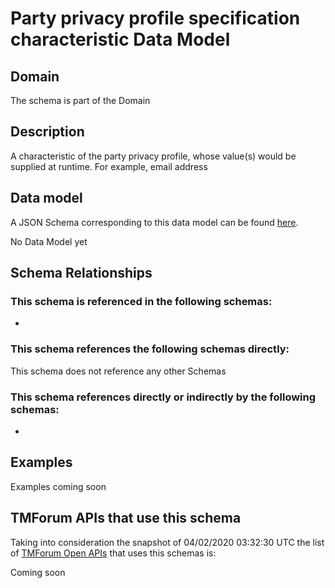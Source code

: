 # Party privacy profile specification characteristic Data Model

## Domain

The  schema is part of the  Domain

## Description

A characteristic of the party privacy profile, whose value(s) would be supplied at runtime. For example, email address

## Data model

A JSON Schema corresponding to this data model can be found
[here](https://github.com/tmforum-rand/schemas/blob/candidates/EngagedParty/PartyPrivacyProfileSpecificationCharacteristic.schema.json).

No Data Model yet

## Schema Relationships

### This schema is referenced in the following schemas:

-

### This schema references the following schemas directly:

This schema does not reference any other Schemas

### This schema references directly or indirectly by the following schemas:

-



## Examples

Examples coming soon

## TMForum APIs that use this schema

Taking into consideration the snapshot of 04/02/2020 03:32:30 UTC the list of [TMForum Open APIs](https://www.tmforum.org/open-apis/) that uses this schemas is:

Coming soon